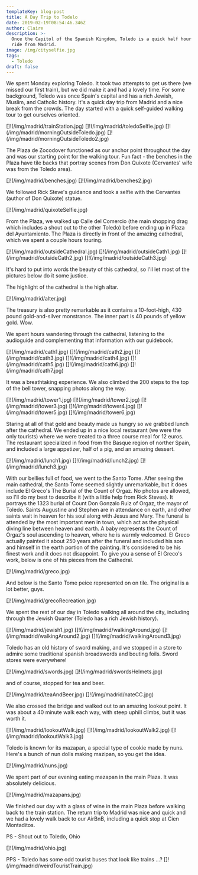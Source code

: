 ```yaml
---
templateKey: blog-post
title: A Day Trip to Todelo
date: 2019-02-19T08:54:46.346Z
author: Claire
description: >-
  Once the Capitol of the Spanish Kingdom, Toledo is a quick half hour train
  ride from Madrid. 
image: /img/cityselfie.jpg
tags:
  - Toledo
draft: false
---
```

We spent Monday exploring Toledo.  It took two attempts to get us there (we missed our first train), but we did make it and had a lovely time.  For some background, Toledo was once Spain's capital and has a rich Jewish, Muslim, and Catholic history.  It's a quick day trip from Madrid and a nice break from the crowds.  The day started with a quick self-guided walking tour to get ourselves oriented. 

[]!(/img/madrid/trainStation.jpg)
[]!(/img/madrid/toledoSelfie.jpg)
[]!(/img/madrid/morningOutsideToledo.jpg)
[]!(/img/madrid/morningOutsideToledo2.jpg)

The Plaza de Zocodover functioned as our anchor point throughout the day and was our starting point for the walking tour.  Fun fact - the benches in the Plaza have tile backs that portray scenes from Don Quixote (Cervantes' wife was from the Toledo area).

[]!(/img/madrid/benches.jpg)
[]!(/img/madrid/benches2.jpg)

We followed Rick Steve's guidance and took a selfie with the Cervantes (author of Don Quixote) statue. 

[]!(/img/madrid/quixoteSelfie.jpg)

 From the Plaza, we walked up Calle del Comercio (the main shopping drag which includes a shout out to the other Toledo) before ending up in Plaza del Ayuntamiento.  The Plaza is directly in front of the amazing cathedral, which we spent a couple hours touring.

[]!(/img/madrid/outsideCathedral.jpg)
[]!(/img/madrid/outsideCath1.jpg)
[]!(/img/madrid/outsideCath2.jpg)
[]!(/img/madrid/outsideCath3.jpg)

It's hard to put into words the beauty of this cathedral, so I'll let most of the pictures below do it some justice.  

The highlight of the cathedral is the high altar.

 []!(/img/madrid/alter.jpg)

The treasury is also pretty remarkable as it contains a 10-foot-high, 430 pound gold-and-silver monstrance.  The inner part is 40 pounds of yellow gold.  Wow.

We spent hours wandering through the cathedral, listening to the audioguide and complementing that information with our guidebook.

[]!(/img/madrid/cath1.jpg)
[]!(/img/madrid/cath2.jpg)
[]!(/img/madrid/cath3.jpg)
[]!(/img/madrid/cath4.jpg)
[]!(/img/madrid/cath5.jpg)
[]!(/img/madrid/cath6.jpg)
[]!(/img/madrid/cath7.jpg)

It was a breathtaking experience. We also climbed the 200 steps to the top of the bell tower, snapping photos along the way.
 
[]!(/img/madrid/tower1.jpg)
[]!(/img/madrid/tower2.jpg)
[]!(/img/madrid/tower3.jpg)
[]!(/img/madrid/tower4.jpg)
[]!(/img/madrid/tower5.jpg)
[]!(/img/madrid/tower6.jpg)

Staring at all of that gold and beauty made us hungry so we grabbed lunch after the cathedral.  We ended up in a nice local restaurant (we were the only tourists) where we were treated to a three course meal for 12 euros. The restaurant specialized in food from the Basque region of norther Spain, and included a large appetizer, half of a pig, and an amazing dessert.

[]!(/img/madrid/lunch1.jpg)
[]!(/img/madrid/lunch2.jpg)
[]!(/img/madrid/lunch3.jpg)

With our bellies full of food, we went to the Santo Tome.  After seeing the main cathedral, the Santo Tome seemed slightly unremarkable, but it does include El Greco's The Burial of the Count of Orgaz.  No photos are allowed, so I'll do my best to describe it (with a little help from Rick Steves).  It portrays the 1323 burial of Count Don Gonzalo Ruiz of Orgaz, the mayor of Toledo.  Saints Augustine and Stephen are in attendance on earth, and other saints wait in heaven for his soul along with Jesus and Mary.  The funeral is attended by the most important men in town, which act as the physical diving line between heaven and earth.  A baby represents the Count of Orgaz's soul ascending to heaven, where he is warmly welcomed.  El Greco actually painted it about 250 years after the funeral and included his son and himself in the earth portion of the painting.  It's considered to be his finest work and it does not disappoint. To give you a sense of El Greco's work, below is one of his pieces from the Cathedral. 

[]!(/img/madrid/greco.jpg)

And below is the Santo Tome peice represented on on tile. The original is a lot better, guys. 

[]!(/img/madrid/grecoRecreation.jpg)

We spent the rest of our day in Toledo walking all around the city, including through the Jewish Quarter (Toledo has a rich Jewish history). 

[]!(/img/madrid/jewish1.jpg)
[]!(/img/madrid/walkingAround.jpg)
[]!(/img/madrid/walkingAround2.jpg)
[]!(/img/madrid/walkingAround3.jpg)

Toledo has an old history of sword making, and we stopped in a store to admire some traditional spanish broadswords and bouting foils. Sword stores were everywhere!

[]!(/img/madrid/swords.jpg)
[]!(/img/madrid/swordsHelmets.jpg)

and of course, stopped for tea and beer. 

[]!(/img/madrid/teaAndBeer.jpg)
[]!(/img/madrid/nateCC.jpg)

We also crossed the bridge and walked out to an amazing lookout point. It was about a 40 minute walk each way, with steep uphill climbs, but it was worth it.  

[]!(/img/madrid/lookoutWalk.jpg)
[]!(/img/madrid/lookoutWalk2.jpg)
[]!(/img/madrid/lookoutWalk3.jpg)

Toledo is known for its mazapan, a special type of cookie made by nuns. Here's a bunch of nun dolls making mazipan, so you get the idea. 

[]!(/img/madrid/nuns.jpg)

We spent part of our evening eating mazapan in the main Plaza.  It was absolutely delicious.

[]!(/img/madrid/mazapans.jpg)

We finished our day with a glass of wine in the main Plaza before walking back to the train station.  The return trip to Madrid was nice and quick and we had a lovely walk back to our AirBnB, including a quick stop at Cien Montaditos.

PS - Shout out to Toledo, Ohio

[]!(/img/madrid/ohio.jpg)

PPS - Toledo has some odd tourist buses that look like trains ...?
[]!(/img/madrid/weirdTouristTrain.jpg)
